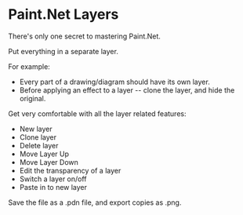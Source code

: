 ﻿# Paint.Net Layers

There's only one secret to mastering Paint.Net.

Put everything in a separate layer.

For example:

 * Every part of a drawing/diagram should have its own layer.
 * Before applying an effect to a layer -- clone the layer, and hide the original.

Get very comfortable with all the layer related features:

 * New layer
 * Clone layer
 * Delete layer
 * Move Layer Up
 * Move Layer Down
 * Edit the transparency of a layer
 * Switch a layer on/off
 * Paste in to new layer

Save the file as a .pdn file, and export copies as .png.
